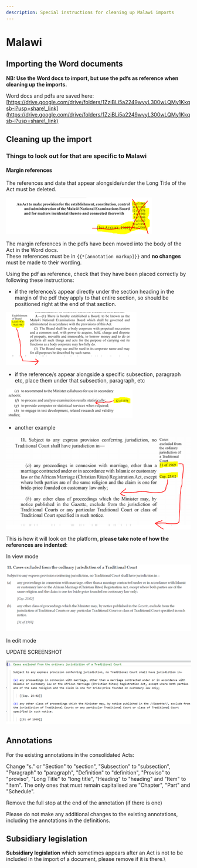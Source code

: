```yaml
---
description: Special instructions for cleaning up Malawi imports
---
```


# Malawi

## Importing the Word documents

**NB: Use the Word docs to import, but use the pdfs as reference when cleaning up the imports.**

Word docs and pdfs are saved here:\
[https://drive.google.com/drive/folders/1ZziBLi5a2249wvyL300wLQMy1Kkqsb-i?usp=share\_link](https://drive.google.com/drive/folders/1ZziBLi5a2249wvyL300wLQMy1Kkqsb-i?usp=share\_link)

## Cleaning up the import

### Things to look out for that are specific to Malawi

#### Margin references

The references and date that appear alongside/under the Long Title of the Act must be deleted.

![](<../.gitbook/assets/image (185).png>)

The margin references in the pdfs have been moved into the body of the Act in the  Word docs. \
These references must be  in `{{*[annotation markup]}}` and **no changes** must be made to their wording.

Using the pdf as reference, check that they have been placed correctly by following these instructions:

* if the reference/s appear directly under the section heading in the margin of the pdf they apply to that entire section, so should be positioned right at the end of that section.

![](<../.gitbook/assets/image (188).png>)

* if the reference/s appear alongside a specific subsection, paragraph etc, place them under that subsection, paragraph, etc

![](<../.gitbook/assets/image (186).png>)

* another example

<div align="center">

<img src="../.gitbook/assets/image (190).png" alt="">

</div>

This is how it will look on the platform, **please take note of how the references are indented**:

In view mode

![](<../.gitbook/assets/image (189).png>)

In edit mode

UPDATE SCREENSHOT

![](<../.gitbook/assets/image (187).png>)



## Annotations

For the existing annotations in the consolidated Acts:

Change "s." or "Section" to "section", "Subsection" to "subsection", "Paragraph" to "paragraph",  "Definition" to "definition",  "Proviso" to "proviso", "Long Title" to "long title", "Heading" to "heading" and "Item" to "item". The only ones that must remain capitalised are "Chapter", "Part" and "Schedule".

Remove the full stop at the end of the annotation (if there is one)

Please do not make any additional changes to the existing annotations, including the annotations in the definitions.

## Subsidiary legislation

**Subsidiary legislation** which sometimes appears after an Act is not to be included in the import of a document, please remove if it is there.\
